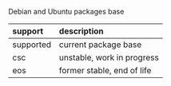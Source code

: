 Debian and Ubuntu packages base

|support|description|
|:--|:--|
|supported|current package base|
|csc           |unstable, work in progress|
|eos           |former stable, end of life|
